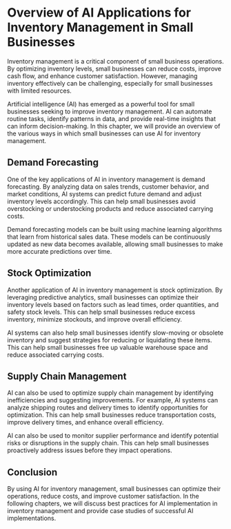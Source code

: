 Overview of AI Applications for Inventory Management in Small Businesses
======================================================================================================================

Inventory management is a critical component of small business operations. By optimizing inventory levels, small businesses can reduce costs, improve cash flow, and enhance customer satisfaction. However, managing inventory effectively can be challenging, especially for small businesses with limited resources.

Artificial intelligence (AI) has emerged as a powerful tool for small businesses seeking to improve inventory management. AI can automate routine tasks, identify patterns in data, and provide real-time insights that can inform decision-making. In this chapter, we will provide an overview of the various ways in which small businesses can use AI for inventory management.

Demand Forecasting
------------------

One of the key applications of AI in inventory management is demand forecasting. By analyzing data on sales trends, customer behavior, and market conditions, AI systems can predict future demand and adjust inventory levels accordingly. This can help small businesses avoid overstocking or understocking products and reduce associated carrying costs.

Demand forecasting models can be built using machine learning algorithms that learn from historical sales data. These models can be continuously updated as new data becomes available, allowing small businesses to make more accurate predictions over time.

Stock Optimization
------------------

Another application of AI in inventory management is stock optimization. By leveraging predictive analytics, small businesses can optimize their inventory levels based on factors such as lead times, order quantities, and safety stock levels. This can help small businesses reduce excess inventory, minimize stockouts, and improve overall efficiency.

AI systems can also help small businesses identify slow-moving or obsolete inventory and suggest strategies for reducing or liquidating these items. This can help small businesses free up valuable warehouse space and reduce associated carrying costs.

Supply Chain Management
-----------------------

AI can also be used to optimize supply chain management by identifying inefficiencies and suggesting improvements. For example, AI systems can analyze shipping routes and delivery times to identify opportunities for optimization. This can help small businesses reduce transportation costs, improve delivery times, and enhance overall efficiency.

AI can also be used to monitor supplier performance and identify potential risks or disruptions in the supply chain. This can help small businesses proactively address issues before they impact operations.

Conclusion
----------

By using AI for inventory management, small businesses can optimize their operations, reduce costs, and improve customer satisfaction. In the following chapters, we will discuss best practices for AI implementation in inventory management and provide case studies of successful AI implementations.

